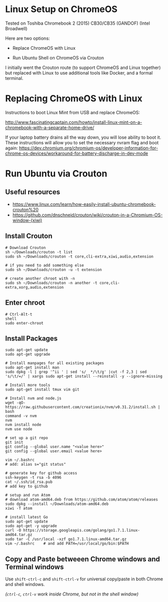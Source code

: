 # Linux Setup on ChromeOS

Tested on Toshiba Chromebook 2 (2015) CB30/CB35 (GANDOF) (Intel Broadwell)

Here are two options:

* Replace ChromeOS with Linux

* Run Ubuntu Shell on ChromeOS via Crouton

I initially went the Crouton route (to support ChromeOS and Linux together) but replaced with Linux
to use additional tools like Docker, and a formal terminal.

# Replacing ChromeOS with Linux

Instructions to boot Linux Mint from USB and replace ChromeOS:

http://www.fascinatingcaptain.com/howto/install-linux-mint-on-a-chromebook-with-a-separate-home-drive/

If your laptop battery drains all the way down, you will lose ability to boot it. These instructions will allow you to set the necessary nvram flag and boot again: https://dev.chromium.org/chromium-os/developer-information-for-chrome-os-devices/workaround-for-battery-discharge-in-dev-mode

# Run Ubuntu via Crouton

## Useful resources

* https://www.linux.com/learn/how-easily-install-ubuntu-chromebook-crouton%20
* https://github.com/dnschneid/crouton/wiki/crouton-in-a-Chromium-OS-window-(xiwi)

## Install Crouton

    # Download Crouton
    sh ~/Downloads/crouton -t list
    sudo sh ~/Downloads/crouton -t core,cli-extra,xiwi,audio,extension

    # if you need to add something else
    sudo sh ~/Downloads/crouton -u -t extension

    # create another chroot with -n
    sudo sh ~/Downloads/crouton -n another -t core,cli-extra,xorg,audio,extension

## Enter chroot

    # Ctrl-Alt-t
    shell
    sudo enter-chroot

## Install Packages

    sudo apt-get update
    sudo apt-get upgrade

    # Install manpages for all existing packages
    sudo apt-get install man
    sudo dpkg -l | grep '^ii ' | sed 's/  */\t/g' |cut -f 2,3 | sed 's/\t/=/' | xargs sudo apt-get install --reinstall -y --ignore-missing

    # Install more tools
    sudo apt-get install tmux vim git

    # Install nvm and node.js
    wget -qO- https://raw.githubusercontent.com/creationix/nvm/v0.31.2/install.sh | bash
    command -v nvm
    nvm
    nvm install node
    nvm use node

    # set up a git repo
    git init
    git config --global user.name "<value here>"
    git config --global user.email <value here>

    vim ~/.bashrc
    # add: alias s="git status"

    # generate key for github access
    ssh-keygen -t rsa -b 4096
    cat ~/.ssh/id_rsa.pub
    # add key to github

    # setup and run Atom
    # download atom-amd64.deb from https://github.com/atom/atom/releases
    sudo dpkg --install ~/Downloads/atom-amd64.deb
    xiwi -T atom

    # install latest Go
    sudo apt-get update
    sudo apt-get -y upgrade
    curl -O https://storage.googleapis.com/golang/go1.7.1.linux-amd64.tar.gz
    sudo tar -C /usr/local -xzf go1.7.1.linux-amd64.tar.gz
    vim ~/.bashrc    # and add PATH=/usr/local/go/bin:$PATH

## Copy and Paste betweeen Chrome windows and Terminal windows

Use `shift-ctrl-c` and `shift-ctrl-v` for universal copy/paste in both Chrome and shell windows.

*(`ctrl-c`, `ctrl-v` work inside Chrome, but not in the shell window)*
